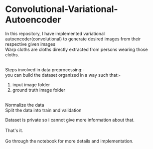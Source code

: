 # Convolutional-Variational-Autoencoder

In this repository, I have implemented variational autoencoder(convolutional) to generate desired images from their respective given images<br/>
 Warp cloths are cloths directly extracted from persons wearing those cloths.<br/>
 <br/>
 
 Steps involved in data preprocessing:-<br/>
 you can build the dataset organized in a way such that:- <br/>
 1. input image folder<br/>
 2. ground truth image folder<br/>
 <br/>
 Normalize the data<br/>
 Split the data into train and validation<br/>
 
 Dataset is private so i cannot give more information about that.<br/>
 <br/>
 That's it.<br/>
 <br/>
 Go through the notebook for more details and implementation.
 
